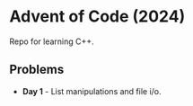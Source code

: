 # Advent of Code (2024)
Repo for learning C++.

## Problems
- **Day 1** - List manipulations and file i/o.